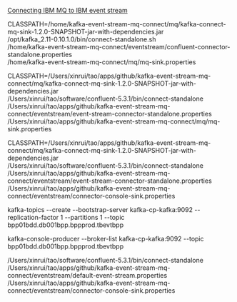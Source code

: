 

[Connecting IBM MQ to IBM event stream](https://cloud.ibm.com/docs/services/EventStreams?topic=eventstreams-mq_connector)


CLASSPATH=/home/kafka-event-stream-mq-connect/mq/kafka-connect-mq-sink-1.2.0-SNAPSHOT-jar-with-dependencies.jar \
/opt/kafka_2.11-0.10.1.0/bin/connect-standalone.sh \
/home/kafka-event-stream-mq-connect/eventstream/confluent-connector-standalone.properties \
/home/kafka-event-stream-mq-connect/mq/mq-sink.properties



CLASSPATH=/Users/xinrui/tao/apps/github/kafka-event-stream-mq-connect/mq/kafka-connect-mq-sink-1.2.0-SNAPSHOT-jar-with-dependencies.jar \
/Users/xinrui/tao/software/confluent-5.3.1/bin/connect-standalone \
/Users/xinrui/tao/apps/github/kafka-event-stream-mq-connect/eventstream/event-stream-connector-standalone.properties \
/Users/xinrui/tao/apps/github/kafka-event-stream-mq-connect/mq/mq-sink.properties



CLASSPATH=/Users/xinrui/tao/apps/github/kafka-event-stream-mq-connect/mq/kafka-connect-mq-sink-1.2.0-SNAPSHOT-jar-with-dependencies.jar \
/Users/xinrui/tao/software/confluent-5.3.1/bin/connect-standalone \
/Users/xinrui/tao/apps/github/kafka-event-stream-mq-connect/eventstream/event-stream-connector-standalone.properties \
/Users/xinrui/tao/apps/github/kafka-event-stream-mq-connect/eventstream/connector-console-sink.properties


kafka-topics --create --bootstrap-server kafka-cp-kafka:9092 --replication-factor 1 --partitions 1 --topic bpp01bdd.db001bpp.bppprod.tbevtbpp


kafka-console-producer --broker-list kafka-cp-kafka:9092  --topic bpp01bdd.db001bpp.bppprod.tbevtbpp


/Users/xinrui/tao/software/confluent-5.3.1/bin/connect-standalone \
/Users/xinrui/tao/apps/github/kafka-event-stream-mq-connect/eventstream/default-event-stream.properties \
/Users/xinrui/tao/apps/github/kafka-event-stream-mq-connect/eventstream/connector-console-sink.properties
